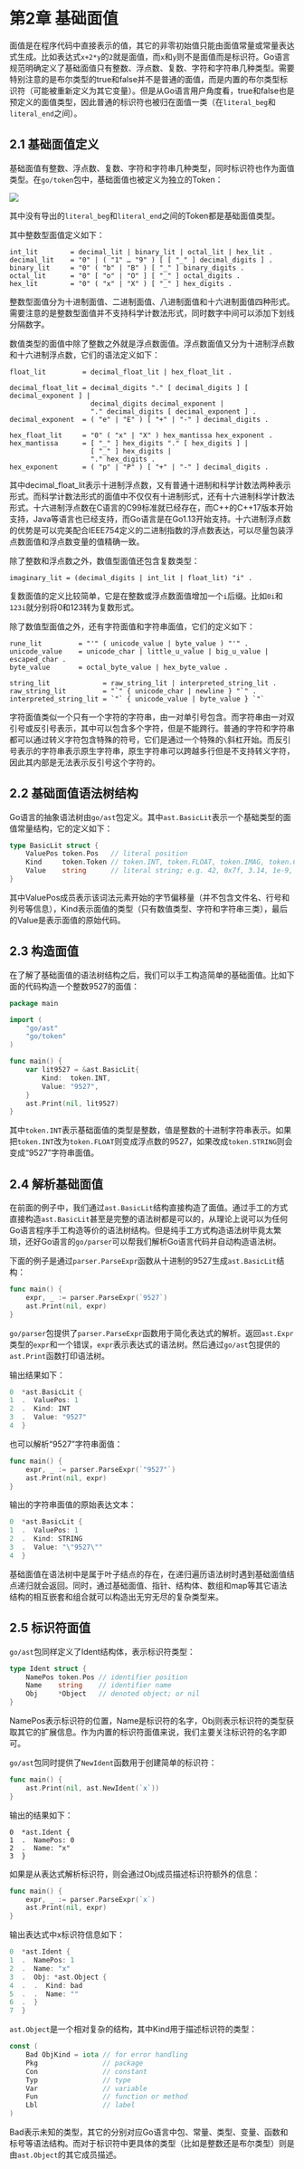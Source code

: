 # 第2章 基础面值

面值是在程序代码中直接表示的值，其它的非零初始值只能由面值常量或常量表达式生成。比如表达式`x+2*y`的`2`就是面值，而`x`和`y`则不是面值而是标识符。Go语言规范明确定义了基础面值只有整数、浮点数、复数、字符和字符串几种类型。需要特别注意的是布尔类型的true和false并不是普通的面值，而是内置的布尔类型标识符（可能被重新定义为其它变量）。但是从Go语言用户角度看，true和false也是预定义的面值类型，因此普通的标识符也被归在面值一类（在`literal_beg`和`literal_end`之间）。

## 2.1 基础面值定义

基础面值有整数、浮点数、复数、字符和字符串几种类型，同时标识符也作为面值类型。在`go/token`包中，基础面值也被定义为独立的Token：

![](../images/ch2-lit-01.png)

其中没有导出的`literal_beg`和`literal_end`之间的Token都是基础面值类型。

其中整数型面值定义如下：

```
int_lit        = decimal_lit | binary_lit | octal_lit | hex_lit .
decimal_lit    = "0" | ( "1" … "9" ) [ [ "_" ] decimal_digits ] .
binary_lit     = "0" ( "b" | "B" ) [ "_" ] binary_digits .
octal_lit      = "0" [ "o" | "O" ] [ "_" ] octal_digits .
hex_lit        = "0" ( "x" | "X" ) [ "_" ] hex_digits .
```

整数型面值分为十进制面值、二进制面值、八进制面值和十六进制面值四种形式。需要注意的是整数型面值并不支持科学计数法形式，同时数字中间可以添加下划线分隔数字。

数值类型的面值中除了整数之外就是浮点数面值。浮点数面值又分为十进制浮点数和十六进制浮点数，它们的语法定义如下：

```
float_lit         = decimal_float_lit | hex_float_lit .

decimal_float_lit = decimal_digits "." [ decimal_digits ] [ decimal_exponent ] |
                    decimal_digits decimal_exponent |
                    "." decimal_digits [ decimal_exponent ] .
decimal_exponent  = ( "e" | "E" ) [ "+" | "-" ] decimal_digits .

hex_float_lit     = "0" ( "x" | "X" ) hex_mantissa hex_exponent .
hex_mantissa      = [ "_" ] hex_digits "." [ hex_digits ] |
                    [ "_" ] hex_digits |
                    "." hex_digits .
hex_exponent      = ( "p" | "P" ) [ "+" | "-" ] decimal_digits .
```

其中decimal_float_lit表示十进制浮点数，又有普通十进制和科学计数法两种表示形式。而科学计数法形式的面值中不仅仅有十进制形式，还有十六进制科学计数法形式。十六进制浮点数在C语言的C99标准就已经存在，而C++的C++17版本开始支持，Java等语言也已经支持，而Go语言是在Go1.13开始支持。十六进制浮点数的优势是可以完美配合IEEE754定义的二进制指数的浮点数表达，可以尽量包装浮点数面值和浮点数变量的值精确一致。

除了整数和浮点数之外，数值型面值还包含复数类型：

```
imaginary_lit = (decimal_digits | int_lit | float_lit) "i" .
```

复数面值的定义比较简单，它是在整数或浮点数面值增加一个`i`后缀。比如`0i`和`123i`就分别将0和123转为复数形式。

除了数值型面值之外，还有字符面值和字符串面值，它们的定义如下：

```
rune_lit         = "'" ( unicode_value | byte_value ) "'" .
unicode_value    = unicode_char | little_u_value | big_u_value | escaped_char .
byte_value       = octal_byte_value | hex_byte_value .

string_lit             = raw_string_lit | interpreted_string_lit .
raw_string_lit         = "`" { unicode_char | newline } "`" .
interpreted_string_lit = `"` { unicode_value | byte_value } `"`
```

字符面值类似一个只有一个字符的字符串，由一对单引号包含。而字符串由一对双引号或反引号表示，其中可以包含多个字符，但是不能跨行。普通的字符和字符串都可以通过转义字符包含特殊的符号，它们是通过一个特殊的`\`斜杠开始。而反引号表示的字符串表示原生字符串，原生字符串可以跨越多行但是不支持转义字符，因此其内部是无法表示反引号这个字符的。


## 2.2 基础面值语法树结构

Go语言的抽象语法树由`go/ast`包定义。其中`ast.BasicLit`表示一个基础类型的面值常量结构，它的定义如下：

```go
type BasicLit struct {
	ValuePos token.Pos   // literal position
	Kind     token.Token // token.INT, token.FLOAT, token.IMAG, token.CHAR, or token.STRING
	Value    string      // literal string; e.g. 42, 0x7f, 3.14, 1e-9, 2.4i, 'a', '\x7f', "foo" or `\m\n\o`
}
```

其中ValuePos成员表示该词法元素开始的字节偏移量（并不包含文件名、行号和列号等信息），Kind表示面值的类型（只有数值类型、字符和字符串三类），最后的Value是表示面值的原始代码。

## 2.3 构造面值

在了解了基础面值的语法树结构之后，我们可以手工构造简单的基础面值。比如下面的代码构造一个整数9527的面值：

```go
package main

import (
	"go/ast"
	"go/token"
)

func main() {
	var lit9527 = &ast.BasicLit{
		Kind:  token.INT,
		Value: "9527",
	}
	ast.Print(nil, lit9527)
}
```

其中`token.INT`表示基础面值的类型是整数，值是整数的十进制字符串表示。如果把`token.INT`改为`token.FLOAT`则变成浮点数的9527，如果改成`token.STRING`则会变成“9527”字符串面值。

## 2.4 解析基础面值

在前面的例子中，我们通过`ast.BasicLit`结构直接构造了面值。通过手工的方式直接构造`ast.BasicLit`甚至是完整的语法树都是可以的，从理论上说可以为任何Go语言程序手工构造等价的语法树结构。但是纯手工方式构造语法树毕竟太繁琐，还好Go语言的`go/parser`可以帮我们解析Go语言代码并自动构造语法树。

下面的例子是通过`parser.ParseExpr`函数从十进制的9527生成`ast.BasicLit`结构：

```go
func main() {
	expr, _ := parser.ParseExpr(`9527`)
	ast.Print(nil, expr)
}
```

`go/parser`包提供了`parser.ParseExpr`函数用于简化表达式的解析。返回`ast.Expr`类型的`expr`和一个错误，`expr`表示表达式的语法树。然后通过`go/ast`包提供的`ast.Print`函数打印语法树。

输出结果如下：

```go
0  *ast.BasicLit {
1  .  ValuePos: 1
2  .  Kind: INT
3  .  Value: "9527"
4  }
```

也可以解析“9527”字符串面值：

```go
func main() {
	expr, _ := parser.ParseExpr(`"9527"`)
	ast.Print(nil, expr)
}
```

输出的字符串面值的原始表达文本：

```go
0  *ast.BasicLit {
1  .  ValuePos: 1
2  .  Kind: STRING
3  .  Value: "\"9527\""
4  }
```

基础面值在语法树中是属于叶子结点的存在，在递归遍历语法树时遇到基础面值结点递归就会返回。同时，通过基础面值、指针、结构体、数组和map等其它语法结构的相互嵌套和组合就可以构造出无穷无尽的复杂类型来。

## 2.5 标识符面值

`go/ast`包同样定义了Ident结构体，表示标识符类型：

```go
type Ident struct {
	NamePos token.Pos // identifier position
	Name    string    // identifier name
	Obj     *Object   // denoted object; or nil
}
```

NamePos表示标识符的位置，Name是标识符的名字，Obj则表示标识符的类型获取其它的扩展信息。作为内置的标识符面值来说，我们主要关注标识符的名字即可。

`go/ast`包同时提供了`NewIdent`函数用于创建简单的标识符：

```go
func main() {
	ast.Print(nil, ast.NewIdent(`x`))
}
```

输出的结果如下：

```
0  *ast.Ident {
1  .  NamePos: 0
2  .  Name: "x"
3  }
```

如果是从表达式解析标识符，则会通过Obj成员描述标识符额外的信息：

```go
func main() {
	expr, _ := parser.ParseExpr(`x`)
	ast.Print(nil, expr)
}
```

输出表达式中x标识符信息如下：

```go
0  *ast.Ident {
1  .  NamePos: 1
2  .  Name: "x"
3  .  Obj: *ast.Object {
4  .  .  Kind: bad
5  .  .  Name: ""
6  .  }
7  }
```

`ast.Object`是一个相对复杂的结构，其中Kind用于描述标识符的类型：

```go
const (
    Bad ObjKind = iota // for error handling
    Pkg                // package
    Con                // constant
    Typ                // type
    Var                // variable
    Fun                // function or method
    Lbl                // label
)
```

Bad表示未知的类型，其它的分别对应Go语言中包、常量、类型、变量、函数和标号等语法结构。而对于标识符中更具体的类型（比如是整数还是布尔类型）则是由`ast.Object`的其它成员描述。
